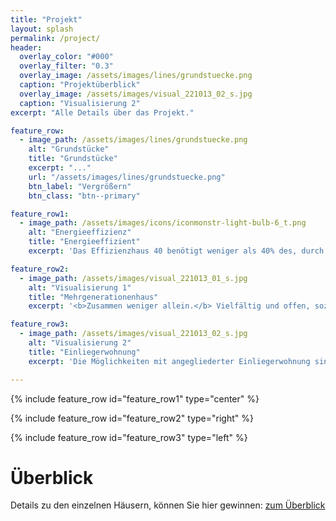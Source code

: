 ```yaml
---
title: "Projekt"
layout: splash
permalink: /project/
header:
  overlay_color: "#000"
  overlay_filter: "0.3"
  overlay_image: /assets/images/lines/grundstuecke.png
  caption: "Projektüberblick"
  overlay_image: /assets/images/visual_221013_02_s.jpg
  caption: "Visualisierung 2"
excerpt: "Alle Details über das Projekt."

feature_row:
  - image_path: /assets/images/lines/grundstuecke.png
    alt: "Grundstücke"
    title: "Grundstücke"
    excerpt: "..."
    url: "/assets/images/lines/grundstuecke.png"
    btn_label: "Vergrößern"
    btn_class: "btn--primary"

feature_row1:
  - image_path: /assets/images/icons/iconmonstr-light-bulb-6_t.png
    alt: "Energieeffizienz"
    title: "Energieeffizient"
    excerpt: 'Das Effizienzhaus 40 benötigt weniger als 40% des, durch das GEGE vorgegebenen, maximalen Energiebedarfs. Dafür sorgt, unter anderem, die ausgezeichnet gedämmte Gebäudehülle. Ein geringerer Energiebedarf entsteht, was Heizkosten einspart.'

feature_row2:
  - image_path: /assets/images/visual_221013_01_s.jpg
    alt: "Visualisierung 1"
    title: "Mehrgenerationenhaus"
    excerpt: '<b>Zusammen weniger allein.</b> Vielfältig und offen, sozial und familiär: Das Zusammenleben in einem Mehrgenerationenhaus ist für alle Beteiligten ein großer Gewinn. Die Familie rückt näher zusammen - und, dennoch, kann jede Generation ihren eigenen Rückzugsraum beanspruchen.'

feature_row3:
  - image_path: /assets/images/visual_221013_02_s.jpg
    alt: "Visualisierung 2"
    title: "Einliegerwohnung"
    excerpt: 'Die Möglichkeiten mit angegliederter Einliegerwohnung sind nahezu grenzenlos: Vermietung, Rückzugsort für die erwachsen werdenden Kinder, Bleibe für die Großeltern, Büroräume ...'

---
```


{% include feature_row id="feature_row1" type="center" %}

{% include feature_row id="feature_row2" type="right" %}

{% include feature_row id="feature_row3" type="left" %}

# Überblick

Details zu den einzelnen Häusern, können Sie hier gewinnen: [zum Überblick](/overview/)

